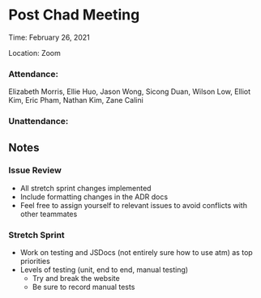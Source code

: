 # Post Chad Meeting
Time: February 26, 2021

Location: Zoom

### Attendance:

Elizabeth Morris, Ellie Huo, Jason Wong, Sicong Duan, Wilson Low, Elliot Kim, Eric Pham, Nathan Kim, Zane Calini

### Unattendance:


## Notes

### Issue Review
- All stretch sprint changes implemented
- Include formatting changes in the ADR docs
- Feel free to assign yourself to relevant issues to avoid conflicts with other teammates


### Stretch Sprint
- Work on testing and JSDocs (not entirely sure how to use atm) as top priorities
- Levels of testing (unit, end to end, manual testing)
  - Try and break the website
  - Be sure to record manual tests